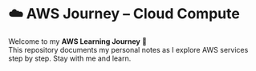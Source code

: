 # ☁️ AWS Journey – Cloud Compute

Welcome to my **AWS Learning Journey** 🚀  
This repository documents my personal notes as I explore AWS services step by step. Stay with me and learn.